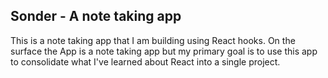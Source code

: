 ## Sonder - A note taking app

This is a note taking app that I am building using React hooks. On the surface the App is a note taking app but my primary goal is to use this app to consolidate what I've learned about React into a single project. 
